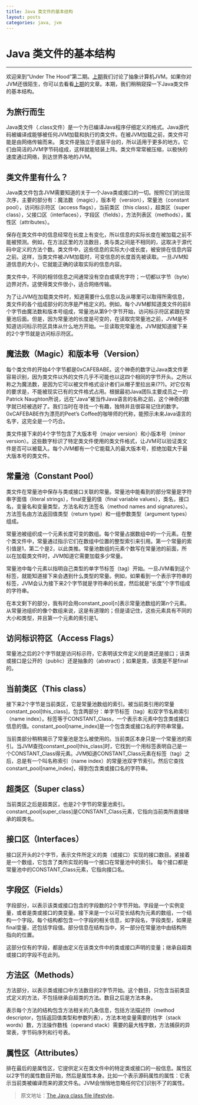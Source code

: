```yaml
---
title: Java 类文件的基本结构
layout: posts
categories: java, jvm
---
```


# Java 类文件的基本结构

---

欢迎来到“Under The Hood”第二期。[上期](/the-lean-mean-virtual-machine/)我们讨论了抽象计算机JVM。如果你对JVM还很陌生，你可以去看看[上期](/the-lean-mean-virtual-machine/)的文章。本期，我们稍稍窥探一下Java类文件的基本结构。

## 为旅行而生

Java类文件（.class文件）是一个为已编译Java程序仔细定义的格式。Java源代码被编译成能够被任何JVM加载和执行的类文件。在被JVM加载之前，类文件可能是由网络传输而来。
类文件是独立于底层平台的，所以适用于更多的地方。它们由简洁的JVM字节码组成，这样就能轻装上阵。类文件常常被压缩，以极快的速度通过网络，到达世界各地的JVM。

## 类文件里有什么？

Java类文件包含JVM需要知道的关于一个Java类或接口的一切。按照它们的出现次序，主要的部分有：魔法数（magic），版本号（version），常量池（constant pool），访问标示符区（access flags），当前类区（this class），超类区（super class），父接口区（interfaces），字段区（fields），方法列表区（methods），属性区（attributes）。

保存在类文件中的信息经常在长度上有变化，所以信息的实际长度在被加载之前不能被预测。例如，在方法区里的方法数目，类与类之间是不相同的，这取决于源代码中定义的方法个数。类文件中，这些信息的实际大小或长度，被安排在信息内容之前。这样，当类文件被JVM加载时，可变信息的长度首先被读取。一旦JVM知道信息的大小，它就能正确的读取实际的信息内容。

类文件中，不同的相邻信息之间通常没有空白或填充字符；一切都以字节（byte）边界对齐。这使得类文件很小，适合网络传输。

为了让JVM在加载类文件时，知道需要什么信息以及从哪里可以取得所需信息，类文件的各个组成部分的次序是严格定义的。例如，每个JVM都知道类文件的前8个字节由魔法数和版本号组成，常量池从第9个字节开始，访问标示符区紧跟在常量池后面。但是，因为常量池的长度是可变的，在读取完常量池之前，JVM是不知道访问标示符区具体从什么地方开始。一旦读取完常量池，JVM就知道接下来的2个字节就是访问标示符区。

## 魔法数（Magic）和版本号（Version）

每个类文件的开始4个字节都是0xCAFEBABE。这个神奇的数字让Java类文件更容易识别，因为类文件以外的文件几乎不可能也以这四个相同的字节开头。之所以称之为魔法数，是因为它可以被文件格式设计者们从帽子里拉出来(??)。对它仅有的要求是，不能被现实已有的文件格式占用。根据最初Java团队主要成员之一的Patrick Naughton所说，远在“Java”被当作Java语言的名称之前，这个神奇的数字就已经被选好了。我们当时在寻找一个有趣，独特并且很容易记住的数字。0xCAFEBABE作为漂亮的Peet’s Coffee的咖啡师的代称，能预示未来Java语言的名字，这完全是一个巧合。

类文件接下来的4个字节包含了大版本号（major version）和小版本号（minor version）。这些数字标识了特定类文件使用的类文件格式，让JVM可以验证类文件是否可以被载入。每个JVM都有一个它能载入的最大版本号，拒绝加载大于最大版本号的类文件。

## 常量池（Constant Pool）

类文件在常量池中保存与类或接口关联的常量。常量池中能看到的部分常量是字符串字面值（literal strings），final变量的值（final variable values），类名，接口名，变量名和变量类型，方法名和方法签名（method names and signatures）。方法签名由方法返回值类型（return type）和一组参数类型（argument types）组成。

常量池被组织成一个元素长度可变的数组。每个常量占据数组中的一个元素。在整个类文件中，常量通过指示它们在数组中位置的整型索引来引用。第一个常量的索引值是1，第二个是2，以此类推。常量池数组的元素个数写在常量池的前面，所以在加载类文件时，JVM知道它需要加载多少常量。

常量池中每个元素以指明自己类型的单字节标签（tag）开始。一旦JVM看到这个标签，就能知道接下来会遇到什么类型的常量。例如，如果看到一个表示字符串的标签，JVM会认为接下来2个字节就是字符串的长度，然后就是“长度”个字节组成的字符串。

在本文剩下的部分，我有时会用constant_pool[n]表示常量池数组的第n个元素。从常量池组织的像个数组来说，这是有道理的；但是请记住，这些元素具有不同的大小和类型，并且第一个元素的索引是1。

## 访问标识符区（Access Flags）

常量池之后的2个字节就是访问标示符，它表明该文件定义的是类还是接口；该类或接口是公开的（public）还是抽象的（abstract）；如果是类，该类是不是final的。

## 当前类区（This class）

接下来2个字节是当前类区，它是常量池数组的索引。被当前类引用的常量constant_pool[this_class]，包含两部分：单字节标签（tag）和双字节名称索引（name index）。标签等于CONSTANT_Class，一个表示本元素中包含类或接口信息的值。constant_pool[name_index]是一个包含类或接口名的字符串常量。

当前类部分稍稍揭示了常量池是怎么被使用的。当前类区本身只是一个常量池的索引。当JVM查找constant_pool[this_class]时，它找到一个用标签表明自己是一个CONSTANT_Class得元素。JVM知道CONSTANT_Class元素在标签（tag）之后，总是有一个叫名称索引（name index）的常量池双字节索引。然后它查找constant_pool[name_index]，得到包含类或接口名的字符串。

## 超类区（Super class）

当前类区之后是超类区，也是2个字节的常量池索引。constant_pool[super_class]是CONSTANT_Class元素，它指向当前类所直接继承的超类名。

## 接口区（Interfaces）

接口区开头的2个字节，表示文件所定义的类（或接口）实现的接口数目。紧接着是一个数组，它包含了类所实现的每一个接口在常量池中的索引。
每个接口都是常量池中的CONSTANT_Class元素，它指向接口名。

## 字段区（Fields）

字段部分，以表示该类或接口包含的字段数的2个字节开始。字段是一个实例变量，或者是类或接口的类变量。接下来是一个以可变长结构为元素的数组，一个结构一个字段。每个结构都包含一个字段的相关信息，如字段名，字段类型，如果是final变量，还包括字段值。部分信息在结构当中，另一部分在常量池中由结构所指向的位置。

这部分仅有的字段，都是由定义在该类文件中的类或接口声明的变量；继承自超类或接口的字段不在此列。

## 方法区（Methods）

方法部分，以表示类或接口中方法数目的2字节开始。这个数目，只包含当前类显式定义的方法，不包括继承自超类的方法。数目之后是方法本身。

表示每个方法的结构包含方法相关的几条信息，包括方法描述符（method descriptor，包括返回值类型和参数列表），方法本地变量需要的栈字（stack words）数，方法操作数栈（operand stack）需要的最大栈字数，方法捕获的异常表，字节码序列和行号表。

## 属性区（Attributes）

排在最后的是属性区，它提供定义在类文件中的特定类或接口的一般信息。属性区以2字节的属性数目开始，然后是属性本身。比如一个表示源码属性的属性：它表示当前类被编译而来的源文件名。JVM会悄悄地忽略任何它们识别不了的属性。

> 原文地址：[The Java class file lifestyle](http://www.javaworld.com/article/2077193/core-java/the-java-class-file-lifestyle.html)。